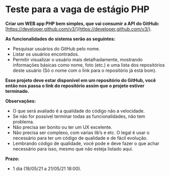 # Teste para a vaga de estágio PHP
**Criar um WEB app PHP bem simples, que vai consumir a API do GitHub:**
[https://developer.github.com/v3/](https://developer.github.com/v3/).

**As funcionalidades do sistema serão as seguintes:**
* Pesquisar usuários do GitHub pelo nome.
* Listar os usuários encontrados.
* Permitir visualizar o usuário mais detalhadamente, mostrando informações básicas como nome, foto (etc.) e uma lista dos repositórios deste usuário (Só o nome com o link para o repositório já está bom).

**Esse projeto deve estar disponível em um repositório do GitHub, você então nos passa o link do repositório assim que o projeto estiver terminado.**

**Observações:**
* O que será avaliado é a qualidade do código não a velocidade.
* Se não for possível terminar todas as funcionalidades, não tem problema.
* Não precisa ser bonito ou ter um UX excelente.
* Não precisa ser complexo, com varias lib’s e etc. O legal é usar o necessário para ter um código de qualidade e de fácil evolução.
* Lembrando código de qualidade, você pode e deve fazer o que achar necessário para isso, mesmo que não esteja listado aqui.

**Prazo:**
* 1 dia (18/05/21  a 21/05/21 18:00).
